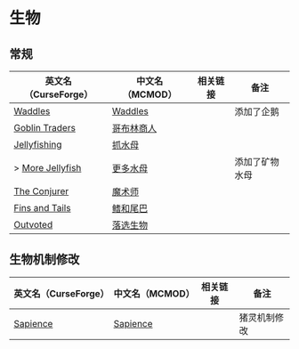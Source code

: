 # 生物

## 常规

| 英文名（CurseForge）                                                            | 中文名（MCMOD）                                    | 相关链接 | 备注           |
| ------------------------------------------------------------------------------- | -------------------------------------------------- | -------- | -------------- |
| [Waddles](https://www.curseforge.com/minecraft/mc-mods/waddles)                 | [Waddles](https://www.mcmod.cn/class/1641.html)    |          | 添加了企鹅     |
| [Goblin Traders](https://www.curseforge.com/minecraft/mc-mods/goblin-traders)   | [哥布林商人](https://www.mcmod.cn/class/2353.html) |          |                |
| [Jellyfishing](https://www.curseforge.com/minecraft/mc-mods/jellyfishing)       | [抓水母](https://www.mcmod.cn/class/3653.html)     |          |                |
| > [More Jellyfish](https://www.curseforge.com/minecraft/mc-mods/more-jellyfish) | [更多水母](https://www.mcmod.cn/class/3673.html)   |          | 添加了矿物水母 |
| [The Conjurer](https://www.curseforge.com/minecraft/mc-mods/the-conjurer)       | [魔术师](https://www.mcmod.cn/class/3034.html)     |          |                |
| [Fins and Tails](https://www.curseforge.com/minecraft/mc-mods/fins-and-tails)   | [鳍和尾巴](https://www.mcmod.cn/class/4651.html)   |          |                |
| [Outvoted](https://www.curseforge.com/minecraft/mc-mods/outvoted)               | [落选生物](https://www.mcmod.cn/class/3223.html)   |          |                |

## 生物机制修改

| 英文名（CurseForge）                                              | 中文名（MCMOD）                                  | 相关链接 | 备注         |
| ----------------------------------------------------------------- | ------------------------------------------------ | -------- | ------------ |
| [Sapience](https://www.curseforge.com/minecraft/mc-mods/sapience) | [Sapience](https://www.mcmod.cn/class/3568.html) |          | 猪灵机制修改 |
